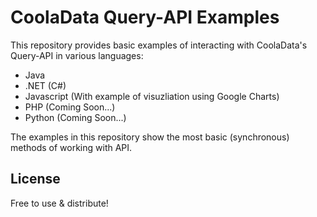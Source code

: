 # CoolaData Query-API Examples

This repository provides basic examples of interacting with CoolaData's Query-API in various languages:

  - Java
  - .NET (C#)
  - Javascript (With example of visuzliation using Google Charts)
  - PHP (Coming Soon...)
  - Python (Coming Soon...)

The examples in this repository show the most basic (synchronous) methods of working with API.

License
----

Free to use & distribute!
